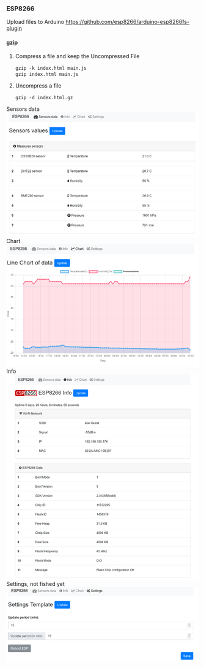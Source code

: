 

### ESP8266



Upload files to Arduino 
https://github.com/esp8266/arduino-esp8266fs-plugin


#### gzip
1. Compress a file  and keep the Uncompressed File
    ```shell
    gzip -k index.html main.js
    gzip index.html main.js
    ```
1. Uncompress a file
      ```shell
      gzip -d index.html.gz
      ```
 
 Sensors data
 ![](https://github.com/dstoianov/esp8266-weather-station-server-client/raw/master/files/sensors.png)
 Chart 
 ![](https://raw.githubusercontent.com/dstoianov/esp8266-weather-station-server-client/master/files/chart.png)
 Info
 ![](https://raw.githubusercontent.com/dstoianov/esp8266-weather-station-server-client/master/files/info.png)
 Settings, not fished yet
 ![](https://raw.githubusercontent.com/dstoianov/esp8266-weather-station-server-client/master/files/settings.png)
 
 